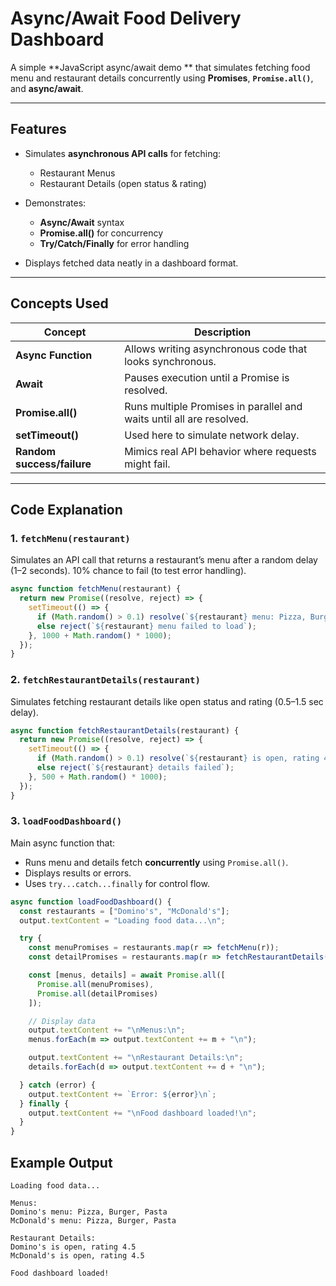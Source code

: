 #  Async/Await Food Delivery Dashboard

A simple **JavaScript async/await demo ** that simulates fetching food menu and restaurant details concurrently using **Promises**, **`Promise.all()`**, and **async/await**.

---

##  Features

* Simulates **asynchronous API calls** for fetching:

  * Restaurant Menus
  * Restaurant Details (open status & rating)
* Demonstrates:

  * **Async/Await** syntax
  * **Promise.all()** for concurrency
  * **Try/Catch/Finally** for error handling
* Displays fetched data neatly in a dashboard format.

---

##  Concepts Used

| Concept                    | Description                                                          |
| -------------------------- | -------------------------------------------------------------------- |
| **Async Function**         | Allows writing asynchronous code that looks synchronous.             |
| **Await**                  | Pauses execution until a Promise is resolved.                        |
| **Promise.all()**          | Runs multiple Promises in parallel and waits until all are resolved. |
| **setTimeout()**           | Used here to simulate network delay.                                 |
| **Random success/failure** | Mimics real API behavior where requests might fail.                  |

---

##  Code Explanation

### 1. `fetchMenu(restaurant)`

Simulates an API call that returns a restaurant’s menu after a random delay (1–2 seconds).
10% chance to fail (to test error handling).

```js
async function fetchMenu(restaurant) {
  return new Promise((resolve, reject) => {
    setTimeout(() => {
      if (Math.random() > 0.1) resolve(`${restaurant} menu: Pizza, Burger, Pasta`);
      else reject(`${restaurant} menu failed to load`);
    }, 1000 + Math.random() * 1000);
  });
}
```

### 2. `fetchRestaurantDetails(restaurant)`

Simulates fetching restaurant details like open status and rating (0.5–1.5 sec delay).

```js
async function fetchRestaurantDetails(restaurant) {
  return new Promise((resolve, reject) => {
    setTimeout(() => {
      if (Math.random() > 0.1) resolve(`${restaurant} is open, rating 4.5`);
      else reject(`${restaurant} details failed`);
    }, 500 + Math.random() * 1000);
  });
}
```

### 3. `loadFoodDashboard()`

Main async function that:

* Runs menu and details fetch **concurrently** using `Promise.all()`.
* Displays results or errors.
* Uses `try...catch...finally` for control flow.

```js
async function loadFoodDashboard() {
  const restaurants = ["Domino's", "McDonald's"];
  output.textContent = "Loading food data...\n";

  try {
    const menuPromises = restaurants.map(r => fetchMenu(r));
    const detailPromises = restaurants.map(r => fetchRestaurantDetails(r));

    const [menus, details] = await Promise.all([
      Promise.all(menuPromises),
      Promise.all(detailPromises)
    ]);

    // Display data
    output.textContent += "\nMenus:\n";
    menus.forEach(m => output.textContent += m + "\n");

    output.textContent += "\nRestaurant Details:\n";
    details.forEach(d => output.textContent += d + "\n");

  } catch (error) {
    output.textContent += `Error: ${error}\n`;
  } finally {
    output.textContent += "\nFood dashboard loaded!\n";
  }
}
```



##  Example Output

```
Loading food data...

Menus:
Domino's menu: Pizza, Burger, Pasta
McDonald's menu: Pizza, Burger, Pasta

Restaurant Details:
Domino's is open, rating 4.5
McDonald's is open, rating 4.5

Food dashboard loaded!
```


